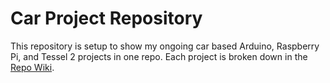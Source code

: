 # Car Project Repository 

This repository is setup to show my ongoing car based Arduino, Raspberry Pi, and Tessel 2 projects in one repo. Each project is broken down in the [Repo Wiki](https://github.com/RussellAFisher/Car-Projects/wiki).
